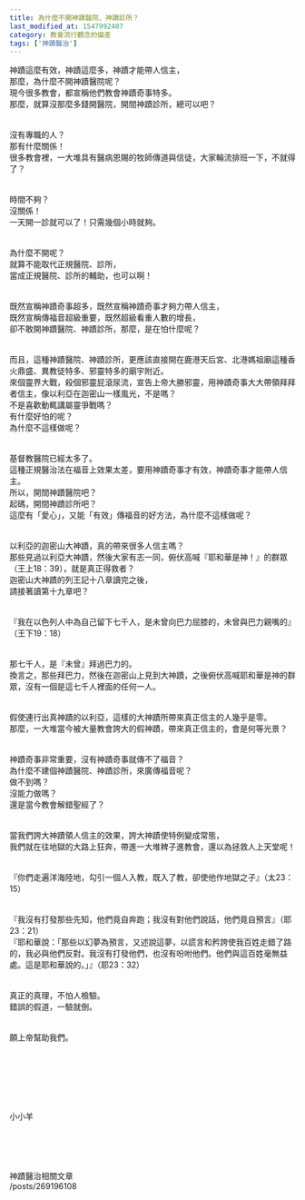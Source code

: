 ```yaml
---
title: 為什麼不開神蹟醫院、神蹟診所？
last_modified_at: 1547992407
category: 教會流行觀念的偏差
tags: ['神蹟醫治']
---
```


神蹟這麼有效，神蹟這麼多，神蹟才能帶人信主，<br>那麼，為什麼不開神蹟醫院呢？<br><!--more-->現今很多教會，都宣稱他們教會神蹟奇事特多。<br>那麼，就算沒那麼多錢開醫院，開間神蹟診所，總可以吧？<br><br><br>沒有專職的人？<br>那有什麼關係！<br>很多教會裡，一大堆具有醫病恩賜的牧師傳道與信徒，大家輪流排班一下，不就得了？<br><br><br>時間不夠？<br>沒關係！<br>一天開一診就可以了！只需幾個小時就夠。<br><br><br>為什麼不開呢？<br>就算不能取代正規醫院、診所，<br>當成正規醫院、診所的輔助，也可以啊！<br><br><br>既然宣稱神蹟奇事超多，既然宣稱神蹟奇事才夠力帶人信主，<br>既然宣稱傳福音超級重要，既然超級看重人數的增長，<br>卻不敢開神蹟醫院、神蹟診所，那麼，是在怕什麼呢？<br><br><br>而且，這種神蹟醫院、神蹟診所，更應該直接開在鹿港天后宮、北港媽祖廟這種香火鼎盛、異教徒特多、邪靈特多的廟宇附近。<br>來個靈界大戰，殺個邪靈屁滾尿流，宣告上帝大勝邪靈，用神蹟奇事大大帶領拜拜者信主，像以利亞在迦密山一樣風光，不是嗎？<br>不是喜歡動輒講屬靈爭戰嗎？<br>有什麼好怕的呢？<br>為什麼不這樣做呢？<br><br><br>基督教醫院已經太多了。<br>這種正規醫治法在福音上效果太差，要用神蹟奇事才有效，神蹟奇事才能帶人信主。<br>所以，開間神蹟醫院吧？<br>起碼，開間神蹟診所吧？<br>這麼有「愛心」，又能「有效」傳福音的好方法，為什麼不這樣做呢？<br><br><br>以利亞的迦密山大神蹟，真的帶來很多人信主嗎？<br>那些見過以利亞大神蹟，然後大家有志一同，俯伏高喊『耶和華是神！』的群眾（王上18：39），就是真正得救者？<br>迦密山大神蹟的列王記十八章讀完之後，<br>請接著讀第十九章吧？<br><br><br>『我在以色列人中為自己留下七千人，是未曾向巴力屈膝的，未曾與巴力親嘴的』（王下19：18）<br><br><br>那七千人，是『未曾』拜過巴力的。<br>換言之，那些拜巴力，然後在迦密山上見到大神蹟，之後俯伏高喊耶和華是神的群眾，沒有一個是這七千人裡面的任何一人。<br><br><br>假使連行出真神蹟的以利亞，這樣的大神蹟所帶來真正信主的人幾乎是零。<br>那麼，一大堆當今被大量教會誇大的假神蹟，帶來真正信主的，會是何等光景？<br><br><br>神蹟奇事非常重要，沒有神蹟奇事就傳不了福音？<br>為什麼不建個神蹟醫院、神蹟診所，來廣傳福音呢？<br>做不到嗎？<br>沒能力做嗎？<br>還是當今教會解錯聖經了？<br><br><br>當我們誇大神蹟領人信主的效果，誇大神蹟使特例變成常態，<br>我們就在往地獄的大路上狂奔，帶進一大堆稗子進教會，還以為拯救人上天堂呢！<br><br><br>『你們走遍洋海陸地，勾引一個人入教，既入了教，卻使他作地獄之子』（太23：15）<br><br><br>『我沒有打發那些先知，他們竟自奔跑；我沒有對他們說話，他們竟自預言』（耶23：21）<br>『耶和華說：「那些以幻夢為預言，又述說這夢，以謊言和矜誇使我百姓走錯了路的，我必與他們反對。我沒有打發他們，也沒有吩咐他們。他們與這百姓毫無益處。這是耶和華說的。」』（耶23：32）<br><br><br>真正的真理，不怕人檢驗。<br>錯誤的假道，一驗就倒。<br><br><br>願上帝幫助我們。<br><br><br><br><br><br><br><br>小小羊<br><br><br><br><br><br>神蹟醫治相關文章 <br>/posts/269196108